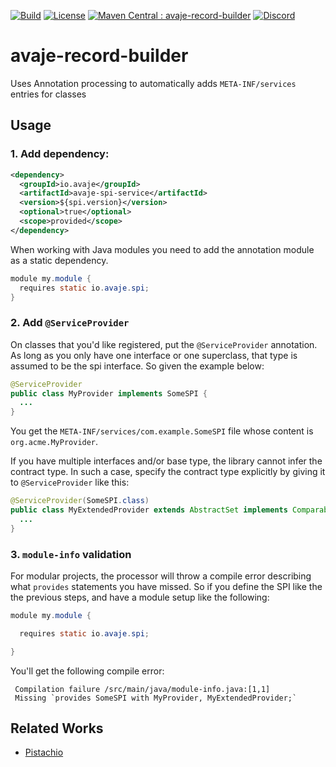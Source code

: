 [![Build](https://github.com/avaje/avaje-spi-service/actions/workflows/build.yml/badge.svg)](https://github.com/avaje/avaje-spi-service/actions/workflows/build.yml)
[![License](https://img.shields.io/badge/License-Apache%202.0-blue.svg)](https://github.com/avaje/avaje-spi-service/blob/master/LICENSE)
[![Maven Central : avaje-record-builder](https://maven-badges.herokuapp.com/maven-central/io.avaje/avaje-record-builder/badge.svg)](https://maven-badges.herokuapp.com/maven-central/io.avaje/avaje-record-builder)
[![Discord](https://img.shields.io/discord/1074074312421683250?color=%237289da&label=discord)](https://discord.gg/Qcqf9R27BR)
# avaje-record-builder
Uses Annotation processing to automatically adds `META-INF/services` entries for classes

## Usage
### 1. Add dependency:
```xml
<dependency>
  <groupId>io.avaje</groupId>
  <artifactId>avaje-spi-service</artifactId>
  <version>${spi.version}</version>
  <optional>true</optional>
  <scope>provided</scope>
</dependency>
```

When working with Java modules you need to add the annotation module as a static dependency.
```java
module my.module {
  requires static io.avaje.spi;
}
```
### 2. Add `@ServiceProvider`

On classes that you'd like registered, put the `@ServiceProvider` annotation. As long as you only have one interface or one superclass, that type is assumed to be the spi interface. So given the example below:
```java
@ServiceProvider
public class MyProvider implements SomeSPI {
  ...
}
```
You get the `META-INF/services/com.example.SomeSPI` file whose content is `org.acme.MyProvider`.

If you have multiple interfaces and/or base type, the library cannot infer the contract type. In such a case, specify the contract type explicitly by giving it to `@ServiceProvider` like this:

```java
@ServiceProvider(SomeSPI.class)
public class MyExtendedProvider extends AbstractSet implements Comparable, Serializable, SomeSPI {
  ...
}
```

### 3. `module-info` validation
For modular projects, the processor will throw a compile error describing what `provides` statements you have missed. So if you define the SPI like the the previous steps, and have a module setup like the following:
```java
module my.module {

  requires static io.avaje.spi;

}
```
You'll get the following compile error:
```
 Compilation failure /src/main/java/module-info.java:[1,1]
 Missing `provides SomeSPI with MyProvider, MyExtendedProvider;`
```

## Related Works
- [Pistachio](https://github.com/jstachio/pistachio)

